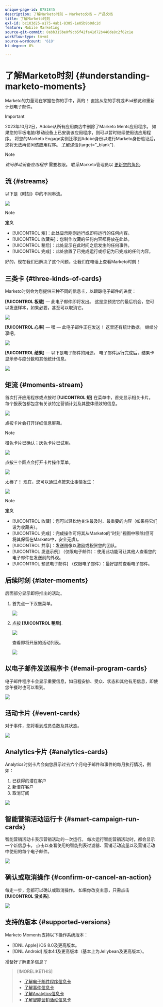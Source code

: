 ```yaml
---
unique-page-id: 8781845
description: 了解Marketo时刻 — Marketo文档 — 产品文档
title: 了解Marketo时刻
exl-id: bc103d25-a175-4ab1-8305-1e05b9b0dc2d
feature: Mobile Marketing
source-git-commit: 0abb315be0f9cb5f42fa41d72b446de8c2f62c1e
workflow-type: tm+mt
source-wordcount: '610'
ht-degree: 0%

---
```


# 了解Marketo时刻 {#understanding-marketo-moments}

Marketo的力量现在掌握在你的手中，真的！ 直接从您的手机或iPad预览和重新计划电子邮件。

>[!IMPORTANT]
>
>2023年10月2日，Adobe从所有应用商店中删除了Marketo Ments应用程序。 如果您的平板电脑/移动设备上已安装该应用程序，则可以暂时继续使用该应用程序。 将您的Marketo Engage实例迁移到Adobe身份以进行Marketo身份验证后，您将无法再访问该应用程序。 [了解详情](https://nation.marketo.com/t5/product-discussions/marketo-events-app-and-marketo-moments-app-end-of-life/m-p/340712/highlight/true#M193869){target="_blank"}.

>[!NOTE]
>
>_访问移动设备应用程序_ 需要权限。 联系Marketo管理员以 [更新您的角色](/help/marketo/product-docs/administration/users-and-roles/managing-user-roles-and-permissions.md).

## 流 {#streams}

以下是《时刻》中的不同串流。

![](assets/image2015-7-15-15-3a6-3a10.png)

>[!NOTE]
>
>**定义**
>
>* [!UICONTROL 矩]：此处显示刚刚运行或即将运行的任何内容。
>* [!UICONTROL 收藏夹]：您制作收藏的任何内容都将放在此处。
>* [!UICONTROL 稍后]：此处显示在此时间之后发生的任何事件。
>* [!UICONTROL 完成]：此处放置了已完成运行或标记为已完成的任何内容。

好的，现在我们已解决了这个问题，让我们在电话上查看Marketo时刻！

## 三类卡 {#three-kinds-of-cards}

Marketo时刻会为您提供三种不同的信息卡，以跟踪电子邮件的进度：

**[!UICONTROL 板载]**  — 此电子邮件即将发出。 这是您预览它的最后机会，您可以发送样本，如果必要，甚至可以取消它。

![](assets/image2015-7-17-11-3a25-3a48.png)

**[!UICONTROL 心率]**  — 嘿 — 此电子邮件正在发送！ 这里还有统计数据。 继续分享吧。

![](assets/image2015-7-17-11-3a27-3a22.png)

**[!UICONTROL 结果]**  — 以下是电子邮件的用途。 电子邮件运行完成后，结果卡显示参与度分数和其他统计信息。

![](assets/image2015-7-17-11-3a43-3a28.png)

## 矩流 {#moments-stream}

首次打开应用程序或点按时 **[!UICONTROL 矩]** 在菜单中，首先显示相关卡片。 每个报表包都包含有关该特定营销计划及其整体绩效的信息。

![](assets/image2015-7-15-10-3a46-3a19.png)

点按卡片会打开详细信息屏幕。

>[!NOTE]
>
>橙色卡片已确认；灰色卡片已试用。

![](assets/image2015-9-25-9-3a37-3a26.png)

点按三个圆点会打开卡片操作菜单。

![](assets/image2015-7-15-10-3a47-3a34.png)

太棒了！ 现在，您可以通过点按来让事情发生：

![](assets/image2015-7-15-10-3a49-3a20.png)

>[!NOTE]
>
>**定义**
>
>* [!UICONTROL 收藏]：您可以轻松地关注最及时、最重要的内容（如果将它们设为收藏夹）。
>* [!UICONTROL 完成]：完成操作可将其从Marketo的“时刻”视图中移除(但可将其保留在Marketo中，安全无虞)。
>* [!UICONTROL 共享]：发送图像以激励或祝贺您的团队。
>* [!UICONTROL 发送示例] （仅限电子邮件）：使用此功能可让其他人查看您的电子邮件在发送前的外观。
>* [!UICONTROL 预览电子邮件] （仅限电子邮件）：最好提前查看电子邮件。

## 后续时刻 {#later-moments}

后面部分显示即将推出的活动。

1. 首先点一下汉堡菜单。

   ![](assets/image2015-7-15-10-3a52-3a5.png)

1. 点按 **[!UICONTROL 稍后]**.

   ![](assets/image2015-7-15-10-3a54-3a47.png)

   查看即将开展的活动列表。

   ![](assets/image2015-6-29-15-3a24-3a3.png)

## 以电子邮件发送程序卡 {#email-program-cards}

电子邮件程序卡会显示重要信息，如日程安排、受众、状态和其他有用信息，即使您午餐时也可以看到。

![](assets/image2015-6-29-15-3a31-3a57.png)

## 活动卡片 {#event-cards}

对于事件，您将看到成员总数及其状态。

![](assets/image2015-6-29-15-3a39-3a12.png)

## Analytics卡片 {#analytics-cards}

Analytics时刻卡片会向您展示过去六个月电子邮件和事件的每月执行情况，例如：

1. 已获得的潜在客户
1. 新潜在客户
1. 取消订阅

![](assets/image2015-7-6-13-3a26-3a33.png)

## 智能营销活动运行卡 {#smart-campaign-run-cards}

智能营销活动卡表示营销活动的一次运行。 每次运行智能营销活动时，都会显示一个新信息卡。 点击以查看使用的智能列表过滤器、营销活动流量以及营销活动中使用的每个电子邮件。

![](assets/image2015-9-23-11-3a0-3a54.png)

## 确认或取消操作 {#confirm-or-cancel-an-action}

每走一步，您都可以确认或取消操作。 如果你改变主意，只需点击 **[!UICONTROL 没关系]**.

![](assets/image2015-7-14-17-3a11-3a29.png)

## 支持的版本 {#supported-versions}

Marketo Moments支持以下操作系统版本：

* [!DNL Apple] iOS 8.0及更高版本。
* [!DNL Android] 版本4.1及更高版本（基本上为Jellybean及更高版本）。

准备好了解更多信息？

>[!MORELIKETHIS]
>
>* [了解电子邮件程序信息卡](/help/marketo/product-docs/core-marketo-concepts/mobile-apps/marketo-moments/understanding-moments/understanding-email-program-cards.md)
>* [了解事件信息卡](/help/marketo/product-docs/core-marketo-concepts/mobile-apps/marketo-moments/understanding-moments/understanding-event-cards.md)
>* [了解Analytics信息卡](/help/marketo/product-docs/core-marketo-concepts/mobile-apps/marketo-moments/understanding-moments/understanding-analytics-cards.md)
>* [了解智能营销活动信息卡](/help/marketo/product-docs/core-marketo-concepts/mobile-apps/marketo-moments/understanding-moments/understanding-smart-campaign-cards.md)
